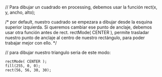 //  Para dibujar un cuadrado en processing, debemos usar la función rect(x, y, ancho, alto);

/*
por default, nuestro cuadrado se empezara a dibujar desde la esquina superior izquierda. Si queremos cambiar ese punto de anclaje, debemos usar otra función antes de rect. rectMode( CENTER ), permite trasladar nuestro punto de anclaje al centro de nuestro rectángulo, para poder trabajar mejor con ello.
*/

//  para dibujar nuestro triangulo seria de este modo:

```
rectMode( CENTER );
fill(255, 0, 0);
rect(56, 56, 30, 30);
```
